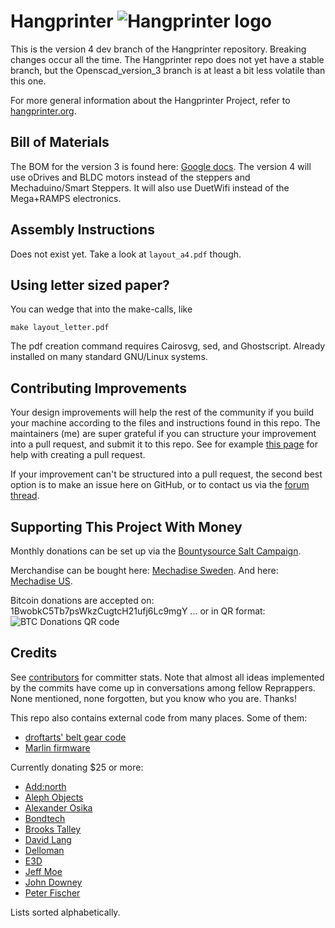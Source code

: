 Hangprinter ![Hangprinter logo](https://vitana.se/opr3d/tbear/bilder/logo_blue_50.png)
===========

This is the version 4 dev branch of the Hangprinter repository.
Breaking changes occur all the time.
The Hangprinter repo does not yet have a stable branch, but the Openscad\_version\_3 branch is at least a bit less volatile than this one.

For more general information about the Hangprinter Project, refer to [hangprinter.org](https://hangprinter.org).

Bill of Materials
----------------
The BOM for the version 3 is found here: [Google docs](https://docs.google.com/spreadsheets/d/1lOPZoF1P2OSdJcijZRVrwAEVFh3LLAnf6-s6k-hlbZU/edit?usp=sharing).
The version 4 will use oDrives and BLDC motors instead of the steppers and Mechaduino/Smart Steppers.
It will also use DuetWifi instead of the Mega+RAMPS electronics.

Assembly Instructions
---------------------
Does not exist yet. Take a look at `layout_a4.pdf` though.

Using letter sized paper?
-------------------------
You can wedge that into the make-calls, like
```
make layout_letter.pdf
```

The pdf creation command requires Cairosvg, sed, and Ghostscript. Already installed on many standard GNU/Linux systems.

Contributing Improvements
-------------------------
Your design improvements will help the rest of the community if you build your machine according to the files and instructions found in this repo.
The maintainers (me) are super grateful if you can structure your improvement into a pull request, and submit it to this repo.
See for example [this page](https://stackoverflow.com/questions/14680711/how-to-do-a-github-pull-request#14681796) for help with creating a pull request.

If your improvement can't be structured into a pull request, the second best option is to make an issue here on GitHub, or to contact us via the
[forum thread](https://reprap.org/forum/list.php?423).

Supporting This Project With Money
----------------------------------
Monthly donations can be set up via the [Bountysource Salt Campaign](https://salt.bountysource.com/teams/hangprinter).

Merchandise can be bought here: [Mechadise Sweden](http://spreadshirt.se/shops/hangprinter-merchandise).
And here: [Mechadise US](http://spreadshirt.com/shops/hangprinter-merchandise).

Bitcoin donations are accepted on: 1BwobkC5Tb7psWkzCugtcH21ufj6Lc9mgY
... or in QR format:<br />![BTC Donations QR code](https://hangprinter.org/images/BTC_donations.png)

Credits
-------
See [contributors](https://github.com/tobbelobb/hangprinter/graphs/contributors) for committer stats.
Note that almost all ideas implemented by the commits have come up in conversations among fellow Reprappers.
None mentioned, none forgotten, but you know who you are.
Thanks!

This repo also contains external code from many places. Some of them:
* [droftarts' belt gear code](https://www.thingiverse.com/thing:16627)
* [Marlin firmware](https://github.com/MarlinFirmware/Marlin)

Currently donating $25 or more:
* [Add:north](https://addnorth.com/)
* [Aleph Objects](https://www.alephobjects.com/)
* [Alexander Osika](https://www.bountysource.com/people/49454-alexander-osika)
* [Bondtech](http://www.bondtech.se/)
* [Brooks Talley](https://www.bountysource.com/people/62525-brooks-talley)
* [David Lang](https://www.bountysource.com/people/50149-david-lang)
* [Delloman](https://www.bountysource.com/people/56602-delloman)
* [E3D](https://e3d-online.com)
* [Jeff Moe](https://www.bountysource.com/people/48391-jeff-moe)
* [John Downey](https://www.bountysource.com/people/60458-john-downey)
* [Peter Fischer](https://www.bountysource.com/people/63437-peter-fischer)

Lists sorted alphabetically.
